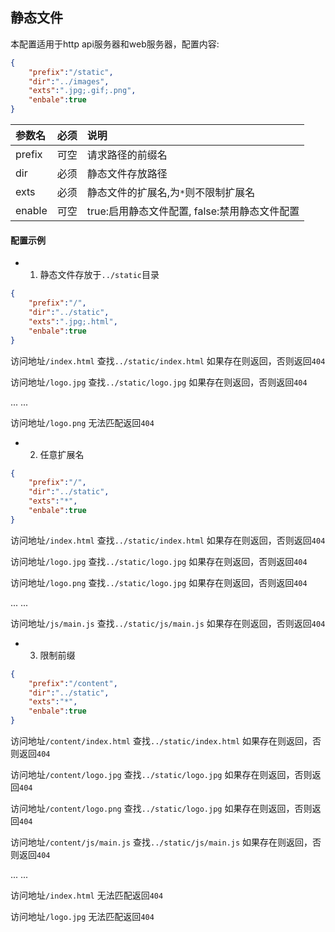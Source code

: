 

## 静态文件

本配置适用于http api服务器和web服务器，配置内容:

```json
{
    "prefix":"/static",
    "dir":"../images",
    "exts":".jpg;.gif;.png",
    "enbale":true
}
```


|参数名|必须|说明|
|:------|:-------:|:------|
|prefix|可空|请求路径的前缀名|
|dir|必须|静态文件存放路径|
|exts|必须|静态文件的扩展名,为`*`则不限制扩展名|
|enable|可空|true:启用静态文件配置, false:禁用静态文件配置|

####  配置示例

 + 1. 静态文件存放于`../static`目录
```json
{
    "prefix":"/",
    "dir":"../static",
    "exts":".jpg;.html",
    "enbale":true
}
```

访问地址`/index.html` 查找`../static/index.html` 如果存在则返回，否则返回`404`

访问地址`/logo.jpg` 查找`../static/logo.jpg` 如果存在则返回，否则返回`404`

... ...

访问地址`/logo.png` 无法匹配返回`404`

 + 2. 任意扩展名

```json
{
    "prefix":"/",
    "dir":"../static",
    "exts":"*",
    "enbale":true
}
```

访问地址`/index.html` 查找`../static/index.html` 如果存在则返回，否则返回`404`

访问地址`/logo.jpg` 查找`../static/logo.jpg` 如果存在则返回，否则返回`404`

访问地址`/logo.png` 查找`../static/logo.jpg` 如果存在则返回，否则返回`404`

... ...

访问地址`/js/main.js` 查找`../static/js/main.js` 如果存在则返回，否则返回`404`



 + 3. 限制前缀

```json
{
    "prefix":"/content",
    "dir":"../static",
    "exts":"*",
    "enbale":true
}
```

访问地址`/content/index.html` 查找`../static/index.html` 如果存在则返回，否则返回`404`

访问地址`/content/logo.jpg` 查找`../static/logo.jpg` 如果存在则返回，否则返回`404`

访问地址`/content/logo.png` 查找`../static/logo.jpg` 如果存在则返回，否则返回`404`

访问地址`/content/js/main.js` 查找`../static/js/main.js` 如果存在则返回，否则返回`404`

... ...

访问地址`/index.html` 无法匹配返回`404`

访问地址`/logo.jpg` 无法匹配返回`404`